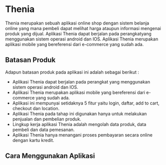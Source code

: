 # Thenia
Thenia merupakan sebuah aplikasi online shop dengan 
sistem belanja online yang mana pembeli dapat melihat harga ataupun informasi mengenai produk yang dijual. Aplikasi Thenia 
dapat berjalan pada perangkatyang menggunakan sistem operasi android dan IOS. Aplikasi Thenia merupakan aplikasi mobile yang bereferensi 
dari e-commerce yang sudah ada.

## Batasan Produk
Adapun batasan produk pada aplikasi ini adalah sebagai berikut : 
- Aplikasi Thenia dapat berjalan pada perangkat yang menggunakan sistem operasi android dan IOS.
- Aplikasi Thenia merupakan aplikasi mobile yang bereferensi dari e-commerce yang sudah ada.
- Aplikasi ini mempunyai setidaknya 5 fitur yaitu login, daftar, add to cart, checkout dan location.
- Aplikasi Thenia pada tahap ini digunakan hanya untuk melakukan penjualan dan pembelian produk.
- Lingkup kerja aplikasi Thenia adalah mengolah data produk, data pembeli dan data pemesanan.
- Aplikasi Thenia hanya menangani proses pembayaran secara online dengan kartu kredit.

## Cara Menggunakan Aplikasi

